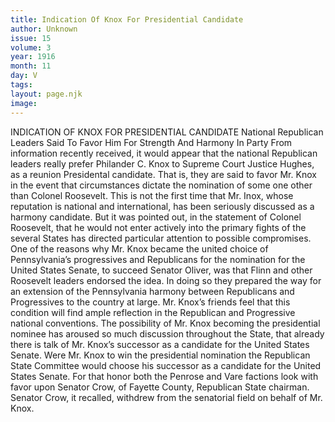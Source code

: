 ```yaml
---
title: Indication Of Knox For Presidential Candidate
author: Unknown
issue: 15
volume: 3
year: 1916
month: 11
day: V
tags:
layout: page.njk
image:
---
```

INDICATION OF KNOX FOR PRESIDENTIAL CANDIDATE    National Republican Leaders Said To Favor Him For Strength And Harmony In Party       From information recently received, it would appear that the national Republican leaders really prefer Philander C. Knox to Supreme Court Justice Hughes, as a reunion Presidental candidate. That is, they are said to favor Mr. Knox in the event that circumstances dictate the nomination of some one other than Colonel Roosevelt.       This is not the first time that Mr. Inox, whose reputation is national and international, has been seriously discussed as a harmony candidate. But it was pointed out, in the statement of Colonel Roosevelt, that he would not enter actively into the primary fights of the several States has directed particular attention to possible compromises.       One of the reasons why Mr. Knox became the united choice of Pennsylvania’s progressives and Republicans for the nomination for the United States Senate, to succeed Senator Oliver, was that Flinn and other Roosevelt leaders endorsed the idea.       In doing so they prepared the way for an extension of the Pennsylvania harmony between Republicans and Progressives to the country at large. Mr. Knox’s friends feel that this condition will find ample reflection in the Republican and Progressive national conventions.       The possibility of Mr. Knox becoming the presidential nominee has aroused so much discussion throughout the State, that already there is talk of Mr. Knox’s successor as a candidate for the United States Senate. Were Mr. Knox to win the presidential nomination the Republican State Committee would choose his successor as a candidate for the United States Senate. For that honor both the Penrose and Vare factions look with favor upon Senator Crow, of Fayette County, Republican State chairman. Senator Crow, it recalled, withdrew from the senatorial field on behalf of Mr. Knox. 




